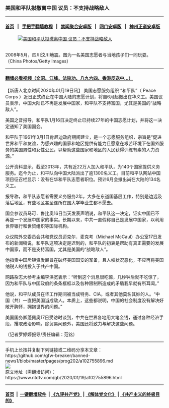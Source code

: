 ### 美国和平队拟撤离中国 议员：不支持战略敌人
------------------------

#### [首页](https://github.com/gfw-breaker/banned-news1/blob/master/README.md) &nbsp;&nbsp;|&nbsp;&nbsp; [手把手翻墙教程](https://github.com/gfw-breaker/guides/wiki) &nbsp;&nbsp;|&nbsp;&nbsp; [禁闻聚合安卓版](https://github.com/gfw-breaker/bn-android) &nbsp;&nbsp;|&nbsp;&nbsp; [网门安卓版](https://github.com/oGate2/oGate) &nbsp;&nbsp;|&nbsp;&nbsp; [神州正道安卓版](https://github.com/SzzdOgate/update) 



<div><div class="featured_image">
 <a href="https://i.ntdtv.com/assets/uploads/2020/01/GettyImages-81209934-1.jpg" target="_blank">
  <figure>
   <img alt="美国和平队拟撤离中国 议员：不支持战略敌人" src="https://i.ntdtv.com/assets/uploads/2020/01/GettyImages-81209934-1-800x450.jpg"/>
  </figure><br/>
 </a>
 <span class="caption">
  2008年5月，四川汶川地震。图为一名美国志愿者与当地孩子们一同玩耍。（China Photos/Getty Images）
 </span>
</div>
</div><hr/>

#### [翻墙必看视频（文昭、江峰、法轮功、八九六四、香港反送中...）](http://167.172.214.107/home.html)

<div><div class="post_content" itemprop="articleBody">
 <p>
  【新唐人北京时间2020年01月19日讯】
  <ok href="https://www.ntdtv.com/gb/美国志愿服务组织.htm">
   美国志愿服务组织
  </ok>
  “和平队”（
  <ok href="https://www.ntdtv.com/gb/peace-corps.htm">
   Peace Corps
  </ok>
  ）近日正式终止在中国大陆的志愿计划，将自6月起撤出在华义工。美国议员表示，中国大陆已不再是发展中国家，和平队不支持富国，尤其是美国的“战略敌人”。
 </p>
 <p>
  美国之音报导，和平队1月16日决定终止已持续27年的中国志愿计划，并将这一决定通知了美国国会。
 </p>
 <p>
  和平队于1961年3月1日肯尼迪政府期间建立，是一个志愿服务组织，宗旨是“促进世界和平和友谊，为感兴趣的国家和地区提供有能力且愿意在艰苦环境下在国外服务的美国男性和女性公民，以帮助这些国家和地区的人民获得训练有素的人力资源。”
 </p>
 <p>
  公开资料显示，截至2013年，共有近22万人加入和平队，为140个国家提供义务服务。迄今为止，和平队向中国大陆派出了逾1300名义工。目前和平队网站中国项目征召栏显示：没有在华和平队志愿者职位。预计6月会撤出尚在大陆的134名义工。
 </p>
 <p>
  报导称，和平队志愿者需要义务服务2年，大多在东道国基层工作，特别是边远及落后地区，有些地区甚至连所在国大学毕业生都不愿去。
 </p>
 <p>
  国会参议员马可．鲁比奥16日当天发表声明说，和平队这一决定，证实中国已不再是一个发展中国家的事实。长期以来，中共一直假称自己是发展中国家，以利用世界银行和世贸组织等国际机构。
 </p>
 <p>
  众议院外交委员会共和党议员迈克尔．麦克考（Michael McCaul）办公室17日发布的新闻稿说，和平队这项决定是迟到的，和平队的初衷是帮助有真正需要的发展中国家，而不是支持富国，尤其是美国的“战略敌人”。
 </p>
 <p>
  他指责中国斥钜资发展旨在破坏美国国安的军备，且人权状况恶化，不应再将美国纳税人的钱投入于共产中国。
 </p>
 <p>
  网路杂志大参考主编李洪宽表示：“听到这个消息很吃惊，几秒钟后就不吃惊了，因为和平队与中国政府的条条框框以及各种限制所造成的矛盾我早就有所耳闻。”
 </p>
 <p>
  他说，和平队成员在华工作期间被当成特务、CIA，或者其他莫名其妙的人。“中国（共）一直把美国当成敌人。本质上，这些都说明，中国的社会制度没有解决好敞开胸怀，拥抱世界的问题。”
 </p>
 <p>
  美国国务卿蓬佩奥17日受访时谈到，中共在世界各地用大笔金钱，通过各种经济手段，攫取政治影响。除贸易问题外，美国还将致力与解决这些问题。
 </p>
 <p>
  （记者罗婷婷报导/责任编辑：范铭）
 </p>
 <div class="single_ad">
 </div>
</div>
</div>
<hr/>
手机上长按并复制下列链接或二维码分享本文章：<br/>
https://github.com/gfw-breaker/banned-news1/blob/master/pages/prog202/a102755896.md <br/>
<a href='https://github.com/gfw-breaker/banned-news1/blob/master/pages/prog202/a102755896.md'><img src='https://github.com/gfw-breaker/banned-news1/blob/master/pages/prog202/a102755896.md.png'/></a> <br/>
原文地址（需翻墙访问）：https://www.ntdtv.com/gb/2020/01/19/a102755896.html


------------------------
#### [首页](https://github.com/gfw-breaker/banned-news1/blob/master/README.md) &nbsp;|&nbsp; [一键翻墙软件](https://github.com/gfw-breaker/nogfw/blob/master/README.md) &nbsp;| [《九评共产党》](https://github.com/gfw-breaker/9ping.md/blob/master/README.md#九评之一评共产党是什么) | [《解体党文化》](https://github.com/gfw-breaker/jtdwh.md/blob/master/README.md) | [《共产主义的终极目的》](https://github.com/gfw-breaker/gczydzjmd.md/blob/master/README.md)


<img src='http://gfw-breaker.win/banned-news/pages/prog202/a102755896.md' width='0px' height='0px'/>